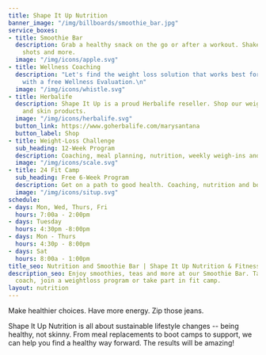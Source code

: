 ```yaml
---
title: Shape It Up Nutrition
banner_image: "/img/billboards/smoothie_bar.jpg"
service_boxes:
- title: Smoothie Bar
  description: Grab a healthy snack on the go or after a workout. Shakes, teas, aloe
    shots and more.
  image: "/img/icons/apple.svg"
- title: Wellness Coaching
  description: "Let's find the weight loss solution that works best for you.  \n  \nStart
    with a free Wellness Evaluation.\n"
  image: "/img/icons/whistle.svg"
- title: Herbalife
  description: Shape It Up is a proud Herbalife reseller. Shop our weight loss, energy
    and skin products.
  image: "/img/icons/herbalife.svg"
  button_link: https://www.goherbalife.com/marysantana
  button_label: Shop
- title: Weight-Loss Challenge
  sub_heading: 12-Week Program
  description: Coaching, meal planning, nutrition, weekly weigh-ins and group support.
  image: "/img/icons/scale.svg"
- title: 24 Fit Camp
  sub_heading: Free 6-Week Program
  description: Get on a path to good health. Coaching, nutrition and boot camp workouts.
  image: "/img/icons/situp.svg"
schedule:
- days: Mon, Wed, Thurs, Fri
  hours: 7:00a - 2:00pm
- days: Tuesday
  hours: 4:30pm -8:00pm
- days: Mon - Thurs
  hours: 4:30p - 8:00pm
- days: Sat
  hours: 8:00a - 1:00pm
title_seo: Nutrition and Smoothie Bar | Shape It Up Nutrition & Fitness
description_seo: Enjoy smoothies, teas and more at our Smoothie Bar. Talk with a wellness
  coach, join a weightloss program or take part in fit camp.
layout: nutrition
---
```


Make healthier choices. Have more energy. Zip those jeans.

Shape It Up Nutrition is all about sustainable lifestyle changes -- being healthy, not skinny. From meal replacements to boot camps to support, we can help you find a healthy way forward. The results will be amazing!
